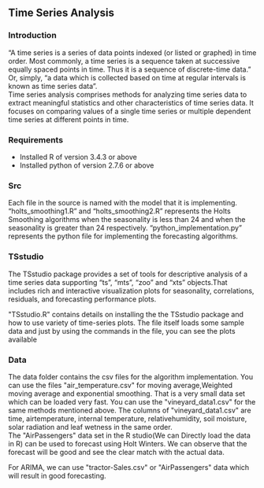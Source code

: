 
<h2>Time Series Analysis</h2>

<h3>Introduction</h3>
“A time series is a series of data points indexed (or listed or graphed) in time order. Most
commonly, a time series is a sequence taken at successive equally spaced points in time. Thus
it is a sequence of discrete-time data.”
Or, simply, “a data which is collected based on time at regular intervals is known as time series
data”.<br/>
Time series analysis comprises methods for analyzing time series data to extract meaningful
statistics and other characteristics of time series data.
It focuses on comparing values of a single time series or multiple dependent time series at
different points in time.


<h3>Requirements</h3>

<ul>
  <li>Installed R of version 3.4.3 or above</li>
<li>Installed python of version 2.7.6 or above</li></ul>

<h3>Src</h3>

Each file in the source is named with the model that it is implementing.
“holts_smoothing1.R” and “holts_smoothing2.R” represents the Holts Smoothing algorithms
when the seasonality is less than 24 and when the seasonality is greater than 24 respectively.
“python_implementation.py” represents the python file for implementing the forecasting
algorithms.

<h3>TSstudio</h3>
The TSstudio package provides a set of tools for descriptive analysis of a time series data supporting “ts”, “mts”, “zoo” and “xts” objects.That includes rich and interactive visualization plots for seasonality, correlations, residuals, and forecasting performance plots.<br/>

"TSstudio.R" contains details on installing the the TSstudio package and how to use variety of time-series plots. The file itself loads some sample data and just by using the commands in the file, you can see the plots available

<h3>Data</h3>

The data folder contains the csv files for the algorithm implementation. You can use the
files "air_temperature.csv" for moving average,Weighted moving average and exponential smoothing.
That is a very small data set which can be loaded very fast.  You can use the "vineyard_data1.csv" for the same methods
mentioned above. The columns of "vineyard_data1.csv" are time, airtemperature, internal temperature, relativehumidity, soil moisture, solar radiation and leaf wetness in the same order. <br/>
The "AirPassengers" data set in the R studio(We can Directly load the data in R) can be used to
forecast using Holt Winters. We can observe that the forecast will be good and see the clear
match with the actual data.<br/>

For ARIMA, we can use "tractor-Sales.csv" or "AirPassengers" data which will result in good
forecasting.
